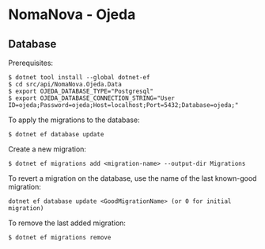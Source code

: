 # NomaNova - Ojeda

## Database

Prerequisites:

```
$ dotnet tool install --global dotnet-ef
$ cd src/api/NomaNova.Ojeda.Data
$ export OJEDA_DATABASE_TYPE="Postgresql"
$ export OJEDA_DATABASE_CONNECTION_STRING="User ID=ojeda;Password=ojeda;Host=localhost;Port=5432;Database=ojeda;"
```

To apply the migrations to the database:

```
$ dotnet ef database update
```

Create a new migration:

```
$ dotnet ef migrations add <migration-name> --output-dir Migrations
```

To revert a migration on the database, use the name of the last known-good migration:

```
dotnet ef database update <GoodMigrationName> (or 0 for initial migration)
```

To remove the last added migration:

```
$ dotnet ef migrations remove
```